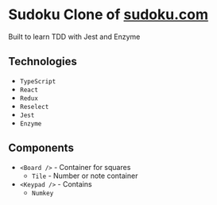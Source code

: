 # Sudoku Clone of [sudoku.com](https://sudoku.com)

Built to learn TDD with Jest and Enzyme

## Technologies
* `TypeScript`
* `React`
* `Redux`
* `Reselect`
* `Jest`
* `Enzyme`

## Components
* `<Board />` - Container for squares
  * `Tile` - Number or note container
* `<Keypad />` - Contains 
  <!-- * numbers, Notes toggle, Hint, Undo, Erase -->
  * `Numkey`
  <!-- * `<ToggleNotesButton />` -->
  <!-- * `<GetHintButton />` -->
  <!-- * `<UndoButton />` -->
  <!-- * `<EraseButton />` -->
<!-- * `<Timer />` -->
<!-- * `<SelectDifficulty />` -->
<!-- * `<CheckForMistakesToggle />` -->
<!-- * `<Instructions />` -->